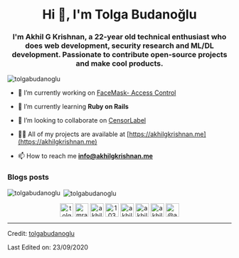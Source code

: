<h1 align="center">Hi 👋, I'm Tolga Budanoğlu</h1>
<h3 align="center">I'm Akhil G Krishnan, a 22-year old technical enthusiast who does web development, security research and ML/DL development. Passionate to contribute open-source projects and make cool products.</h3>

<p align="left"> <img src="https://komarev.com/ghpvc/?username=tolgabudanoglu" alt="tolgabudanoglu" /> </p>

- 🔭 I’m currently working on [FaceMask- Access Control](https://github.com/AkhilGKrishnan/Face-Mask-Detector)

- 🌱 I’m currently learning **Ruby on Rails**

- 👯 I’m looking to collaborate on [CensorLabel](https://github.com/AkhilGKrishnan/CensorLabel)

- 👨‍💻 All of my projects are available at [https://akhilgkrishnan.me](https://akhilgkrishnan.me)

- 📫 How to reach me **info@akhilgkrishnan.me**

### Blogs posts
<!-- BLOG-POST-LIST:START -->
<!-- BLOG-POST-LIST:END -->

<img align="left" src="https://github-readme-stats.vercel.app/api/top-langs/?username=tolgabudanoglu&layout=compact&hide=html" alt="tolgabudanoglu" /></p>

<p>&nbsp;<img align="center" src="https://github-readme-stats.vercel.app/api?username=tolgabudanoglu&show_icons=true" alt="tolgabudanoglu" /></p>

<p align="center">
<a href="https://dev.to/tolgabudanoglu" target="blank"><img align="center" src="https://cdn.jsdelivr.net/npm/simple-icons@3.0.1/icons/dev-dot-to.svg" alt="tolgabudanoglu" height="30" width="30" /></a>
<a href="https://twitter.com/Mrakhilg" target="blank"><img align="center" src="https://cdn.jsdelivr.net/npm/simple-icons@3.0.1/icons/twitter.svg" alt="mrakhilg" height="30" width="30" /></a>
<a href="https://linkedin.com/in/akhilgkrishnan" target="blank"><img align="center" src="https://cdn.jsdelivr.net/npm/simple-icons@3.0.1/icons/linkedin.svg" alt="akhilgkrishnan" height="30" width="30" /></a>
<a href="https://stackoverflow.com/users/10321356" target="blank"><img align="center" src="https://cdn.jsdelivr.net/npm/simple-icons@3.0.1/icons/stackoverflow.svg" alt="10321356" height="30" width="30" /></a>
<a href="https://kaggle.com/akhilgkrishnan" target="blank"><img align="center" src="https://cdn.jsdelivr.net/npm/simple-icons@3.0.1/icons/kaggle.svg" alt="akhilgkrishnan" height="30" width="30" /></a>
<a href="https://fb.com/akhilgkrishnan9800" target="blank"><img align="center" src="https://cdn.jsdelivr.net/npm/simple-icons@3.0.1/icons/facebook.svg" alt="akhilgkrishnan9800" height="30" width="30" /></a>
<a href="https://instagram.com/akhilgkrishnan" target="blank"><img align="center" src="https://cdn.jsdelivr.net/npm/simple-icons@3.0.1/icons/instagram.svg" alt="akhilgkrishnan" height="30" width="30" /></a>
<a href="https://medium.com/@akhilgkrishnan" target="blank"><img align="center" src="https://cdn.jsdelivr.net/npm/simple-icons@3.0.1/icons/medium.svg" alt="@akhilgkrishnan" height="30" width="30" /></a>
</p>

----
Credit: [tolgabudanoglu](https://github.com/tolgabudanoglu)

Last Edited on: 23/09/2020
